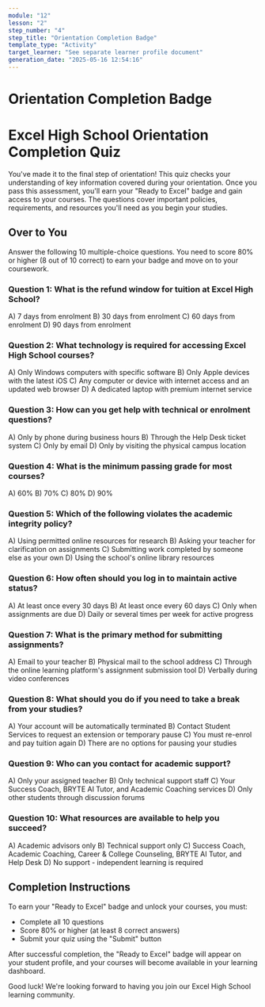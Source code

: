 ```yaml
---
module: "12"
lesson: "2"
step_number: "4"
step_title: "Orientation Completion Badge"
template_type: "Activity"
target_learner: "See separate learner profile document"
generation_date: "2025-05-16 12:54:16"
---
```


# Orientation Completion Badge

# Excel High School Orientation Completion Quiz

You've made it to the final step of orientation! This quiz checks your understanding of key information covered during your orientation. Once you pass this assessment, you'll earn your "Ready to Excel" badge and gain access to your courses. The questions cover important policies, requirements, and resources you'll need as you begin your studies.

## Over to You

Answer the following 10 multiple-choice questions. You need to score 80% or higher (8 out of 10 correct) to earn your badge and move on to your coursework.

### Question 1: What is the refund window for tuition at Excel High School?
A) 7 days from enrolment
B) 30 days from enrolment
C) 60 days from enrolment
D) 90 days from enrolment

### Question 2: What technology is required for accessing Excel High School courses?
A) Only Windows computers with specific software
B) Only Apple devices with the latest iOS
C) Any computer or device with internet access and an updated web browser
D) A dedicated laptop with premium internet service

### Question 3: How can you get help with technical or enrolment questions?
A) Only by phone during business hours
B) Through the Help Desk ticket system
C) Only by email
D) Only by visiting the physical campus location

### Question 4: What is the minimum passing grade for most courses?
A) 60%
B) 70% 
C) 80%
D) 90%

### Question 5: Which of the following violates the academic integrity policy?
A) Using permitted online resources for research
B) Asking your teacher for clarification on assignments
C) Submitting work completed by someone else as your own
D) Using the school's online library resources

### Question 6: How often should you log in to maintain active status?
A) At least once every 30 days
B) At least once every 60 days
C) Only when assignments are due
D) Daily or several times per week for active progress

### Question 7: What is the primary method for submitting assignments?
A) Email to your teacher
B) Physical mail to the school address
C) Through the online learning platform's assignment submission tool
D) Verbally during video conferences

### Question 8: What should you do if you need to take a break from your studies?
A) Your account will be automatically terminated
B) Contact Student Services to request an extension or temporary pause
C) You must re-enrol and pay tuition again
D) There are no options for pausing your studies

### Question 9: Who can you contact for academic support?
A) Only your assigned teacher
B) Only technical support staff
C) Your Success Coach, BRYTE AI Tutor, and Academic Coaching services
D) Only other students through discussion forums

### Question 10: What resources are available to help you succeed?
A) Academic advisors only
B) Technical support only
C) Success Coach, Academic Coaching, Career & College Counseling, BRYTE AI Tutor, and Help Desk
D) No support - independent learning is required

## Completion Instructions

To earn your "Ready to Excel" badge and unlock your courses, you must:
- Complete all 10 questions
- Score 80% or higher (at least 8 correct answers)
- Submit your quiz using the "Submit" button

After successful completion, the "Ready to Excel" badge will appear on your student profile, and your courses will become available in your learning dashboard.

Good luck! We're looking forward to having you join our Excel High School learning community.